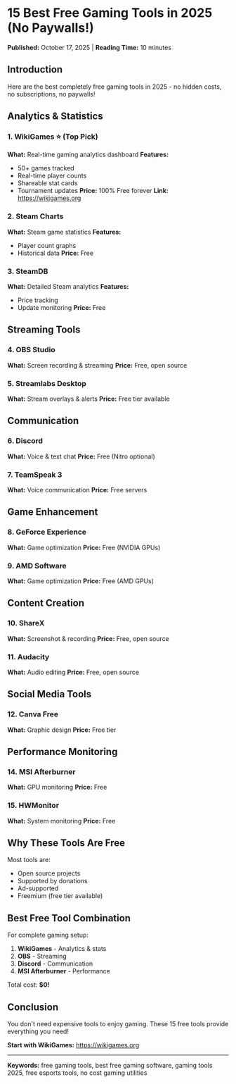 # 15 Best Free Gaming Tools in 2025 (No Paywalls!)

**Published:** October 17, 2025 | **Reading Time:** 10 minutes

## Introduction

Here are the best completely free gaming tools in 2025 - no hidden costs, no subscriptions, no paywalls!

## Analytics & Statistics

### 1. WikiGames ⭐ (Top Pick)
**What:** Real-time gaming analytics dashboard
**Features:**
- 50+ games tracked
- Real-time player counts
- Shareable stat cards
- Tournament updates
**Price:** 100% Free forever
**Link:** https://wikigames.org

### 2. Steam Charts
**What:** Steam game statistics
**Features:**
- Player count graphs
- Historical data
**Price:** Free

### 3. SteamDB
**What:** Detailed Steam analytics
**Features:**
- Price tracking
- Update monitoring
**Price:** Free

## Streaming Tools

### 4. OBS Studio
**What:** Screen recording & streaming
**Price:** Free, open source

### 5. Streamlabs Desktop
**What:** Stream overlays & alerts
**Price:** Free tier available

## Communication

### 6. Discord
**What:** Voice & text chat
**Price:** Free (Nitro optional)

### 7. TeamSpeak 3
**What:** Voice communication
**Price:** Free servers

## Game Enhancement

### 8. GeForce Experience
**What:** Game optimization
**Price:** Free (NVIDIA GPUs)

### 9. AMD Software
**What:** Game optimization
**Price:** Free (AMD GPUs)

## Content Creation

### 10. ShareX
**What:** Screenshot & recording
**Price:** Free, open source

### 11. Audacity
**What:** Audio editing
**Price:** Free, open source

## Social Media Tools

### 12. Canva Free
**What:** Graphic design
**Price:** Free tier

## Performance Monitoring

### 14. MSI Afterburner
**What:** GPU monitoring
**Price:** Free

### 15. HWMonitor
**What:** System monitoring
**Price:** Free

## Why These Tools Are Free

Most tools are:
- Open source projects
- Supported by donations
- Ad-supported
- Freemium (free tier available)

## Best Free Tool Combination

For complete gaming setup:
1. **WikiGames** - Analytics & stats
2. **OBS** - Streaming
3. **Discord** - Communication
4. **MSI Afterburner** - Performance

Total cost: **$0!**

## Conclusion

You don't need expensive tools to enjoy gaming. These 15 free tools provide everything you need!

**Start with WikiGames:** https://wikigames.org

---

**Keywords:** free gaming tools, best free gaming software, gaming tools 2025, free esports tools, no cost gaming utilities
